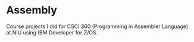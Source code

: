 # Assembly
Course projects I did for CSCI 360 (Programming in Assembler Language) at NIU using IBM Developer for Z/OS.
